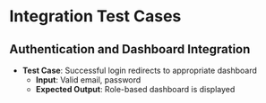 # Integration Test Cases

## Authentication and Dashboard Integration
- **Test Case**: Successful login redirects to appropriate dashboard
  - **Input**: Valid email, password
  - **Expected Output**: Role-based dashboard is displayed
